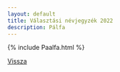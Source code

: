```yaml
---
layout: default
title: Választási névjegyzék 2022
description: Pálfa
---
```


{% include Paalfa.html %}

[Vissza](./)